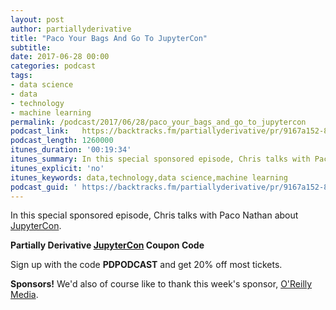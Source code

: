 ```yaml
---
layout: post
author: partiallyderivative
title: "Paco Your Bags And Go To JupyterCon"
subtitle:
date: 2017-06-28 00:00
categories: podcast
tags:
- data science
- data
- technology
- machine learning
permalink: /podcast/2017/06/28/paco_your_bags_and_go_to_jupytercon
podcast_link: 	https://backtracks.fm/partiallyderivative/pr/9167a152-8450-11e7-86c7-0e84392478bc/partially_derivative_paco_your_bags_and_go_to_jupytercon.mp3?s=1
podcast_length: 1260000
itunes_duration: '00:19:34'
itunes_summary: In this special sponsored episode, Chris talks with Paco Nathan about JupyterCon.
itunes_explicit: 'no'
itunes_keywords: data,technology,data science,machine learning
podcast_guid: '	https://backtracks.fm/partiallyderivative/pr/9167a152-8450-11e7-86c7-0e84392478bc/partially_derivative_paco_your_bags_and_go_to_jupytercon.mp3?s=1'
---
```


In this special sponsored episode, Chris talks with Paco Nathan about [JupyterCon](https://conferences.oreilly.com/jupyter/jup-ny?cmp=ex-data-confreg-home-jpny17_pdpodcast).

**Partially Derivative [JupyterCon](https://conferences.oreilly.com/jupyter/jup-ny?cmp=ex-data-confreg-home-jpny17_pdpodcast) Coupon Code**

Sign up with the code **PDPODCAST** and get 20% off most tickets.

<div id="backtracks-player" data-bt-embed="https://player.backtracks.fm/partiallyderivative/partially-derivative/m/paco-your-bags-and-go-to-jupytercon" data-bt-show-comments="false" data-bt-theme="light" data-bt-show-art-cover="true"></div><script>(function(p,l,a,y,e,r,s){if(p[y]) return;if(p[e]) return p[e]();s=l.createElement(a);l.head.appendChild((s.async=p[y]=true,s.src=r,s))}(window,document,"script","__btL","__btR","https://player.backtracks.fm/embedder.js"))</script>

**Sponsors!** We'd also of course like to thank this week's sponsor, [O'Reilly Media](https://www.oreilly.com/).

